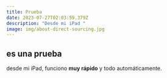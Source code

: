 ```yaml
---
title: Prueba
date: 2023-07-27T02:03:59.379Z
description: "Desde mi iPad "
image: img/about-direct-sourcing.jpg
---
```

## es una prueba 

desde mi iPad, funciono **muy rápido** y todo automáticamente.